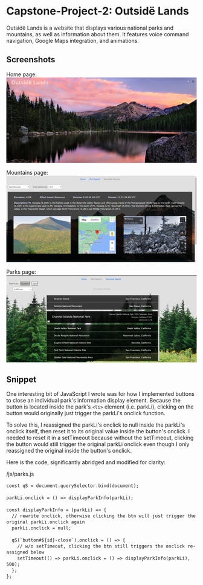 # Capstone-Project-2: Outsidë Lands

Outsidë Lands is a website that displays various national parks and mountains, as well as information about them. It features voice command navigation, Google Maps integration, and animations.

## Screenshots

Home page:
![Home page](./images/screenshots/index.PNG)

Mountains page:
![Mountains page](./images/screenshots/mountains.PNG)

Parks page:
![Parks page](./images/screenshots/parks.PNG)

## Snippet
One interesting bit of JavaScript I wrote was for how I implemented buttons to close an individual park's information display element. Because the button is located inside the park's ```<li>``` element (i.e. parkLi), clicking on the button would originally just trigger the parkLi's onclick function. 

To solve this, I reassigned the parkLi's onclick to null inside the parkLi's onclick itself, then reset it to its original value inside the button's onclick. I needed to reset it in a setTimeout because without the setTimeout, clicking the button would still trigger the original parkLi onclick even though I only reassigned the original inside the button's onclick.

Here is the code, significantly abridged and modified for clarity:

/js/parks.js
```
const qS = document.querySelector.bind(document);

parkLi.onclick = () => displayParkInfo(parkLi);

const displayParkInfo = (parkLi) => {
  // rewrite onclick, otherwise clicking the btn will just trigger the original parkLi.onclick again
  parkLi.onclick = null; 

  qS(`button#${id}-close`).onclick = () => {
    // w/o setTimeout, clicking the btn still triggers the onclick re-assigned below
    setTimeout(() => parkLi.onclick = () => displayParkInfo(parkLi), 500);
  };
};
```